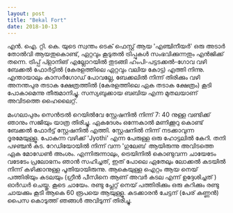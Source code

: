 ```yaml
---
layout: post
title: "Bekal Fort"
date: 2018-10-13
---
```


എൻ. ഐ. റ്റി. കെ. യുടെ സ്വന്തം ടെക് ഫെസ്റ്റ് ആയ 'എഞ്ചിനീയർ' ഒരു അടാർ തോൽവി ആയതുകൊണ്ട്, ഏറ്റവും കൂടുതൽ ട്രിപ്പുകൾ സംഭവിക്കുന്നതും എൻജിക്ക് തന്നെ. ട്രിപ്പ് പ്ളാനിങ് എല്ലോറയിൽ തുടങ്ങി ഹംപി-പട്ടടക്കൽ-ഗോവ വഴി ബേക്കൽ ഫോർട്ടിൽ (കേരളത്തിലെ ഏറ്റവും വലിയ കോട്ട) എത്തി നിന്നു. എന്തായാലും കാസർഗോഡ് പോവല്ലേ, ബേക്കലിൽ നിന്ന് തിരിക്കും വഴി അനന്തപുര തടാക ക്ഷേത്രത്തിൽ (കേരളത്തിലെ ഏക തടാക ക്ഷേത്രം) കൂടി പോകാമെന്നു തീരുമാനിച്ചു. സസ്യബുക്കായ ബബിയ എന്ന മുതലയാണ് അവിടത്തെ ഹൈലൈറ്റ്. 

മംഗലാപുരം സെൻട്രൽ റെയിൽവേ സ്റ്റേഷനിൽ നിന്ന് 7: 40 നുള്ള വണ്ടിക്ക് ഞാനും സജിയും യാത്ര തിരിച്ചു. ഏകദേശം ഒന്നേകാൽ മണിക്കൂറു കൊണ്ട് ബേക്കൽ ഫോർട്ട് സ്റ്റേഷനിൽ എത്തി. സ്റ്റേഷനിൽ നിന്ന് നടക്കാവുന്ന ദൂരമേയുള്ളൂ. പോകുന്ന വഴിക്ക് 'Jyothi' എന്ന പേരുള്ള ഒരു ഹോട്ടലിൽ കേറി. തനി പഴഞ്ചൻ കട. റേഡിയോയിൽ നിന്ന് വന്ന 'ഗുലേബ' ആയിരുന്നു അവിടത്തെ ഏക മോഡേൺ അംശം. എന്നിരുന്നാലും, ട്രെയിനിൽ കൊണ്ടുവന്ന ചായേടേം വടേടേം പ്രലോഭനം ഞാൻ സഹിച്ചത്, ഇത് പോലെ ഏതേലും ലോക്കൽ കടയിൽ നിന്ന് കഴിക്കാനുള്ള പൂതിയായിരുന്നു.  ആകെയുള്ള ഐറ്റം ആയ നെയ് പത്തിരിയും കടലയും (ഗ്രീൻ പീസിനെ ആണ് അവർ കടല എന്ന് ഉദ്ദേശിച്ചത് ) ഓർഡർ ചെയ്തു. കൂടെ ചായേം. രണ്ടു പ്ലേറ്റ് നെയ് പത്തിരിക്കും ഒരു കറിക്കും രണ്ടു ചായക്കും കൂടി ആകെ 60 രൂപയെ ആയുള്ളൂ. കടക്കാരൻ ചേട്ടന് (പേര് കണ്ണൻ) പൈസ കൊടുത്ത് ഞങ്ങൾ അവിടുന്ന് തിരിച്ചു.
